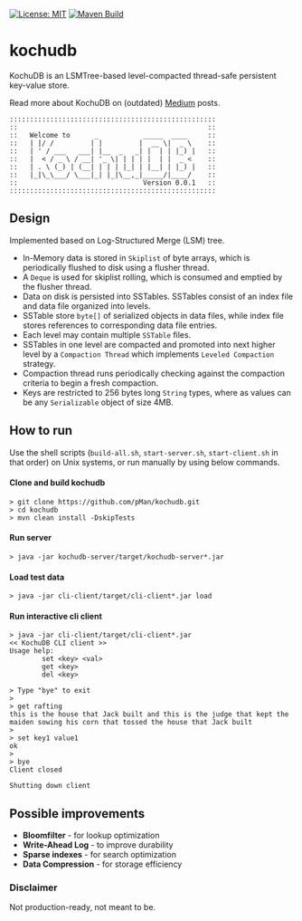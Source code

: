 [![License: MIT](https://img.shields.io/badge/License-MIT-yellow.svg)](https://opensource.org/licenses/MIT)
[![Maven Build](https://github.com/pMan/kochudb/actions/workflows/build.yml/badge.svg?branch=main)](https://github.com/pMan/kochudb/actions/workflows/build.yml)

# kochudb
KochuDB is an LSMTree-based level-compacted thread-safe persistent key-value store.

Read more about KochuDB on (outdated) [Medium](https://medium.com/@pracho/building-an-lsm-tree-based-data-store-in-java-part-1-d46adab464ab) posts.

```
:::::::::::::::::::::::::::::::::::::::::::::::::::
::                                               ::
::   Welcome to      _           _____  ____     ::
::   | |/ /         | |         |  __ \|  _ \    ::
::   | ' / ___   ___| |__  _   _| |  | | |_) |   ::
::   |  < / _ \ / __| '_ \| | | | |  | |  _ <    ::
::   | . \ (_) | (__| | | | |_| | |__| | |_) |   ::
::   |_|\_\___/ \___|_| |_|\__,_|_____/|____/    ::
::                               Version 0.0.1   ::
:::::::::::::::::::::::::::::::::::::::::::::::::::
```

## Design
Implemented based on Log-Structured Merge (LSM) tree.

- In-Memory data is stored in `Skiplist` of byte arrays, which is periodically flushed to disk using a flusher thread.
- A `Deque` is used for skiplist rolling, which is consumed and emptied by the flusher thread.
- Data on disk is persisted into SSTables. SSTables consist of an index file and data file organized into levels.
- SSTable store `byte[]` of serialized objects in data files, while index file stores references to corresponding data file entries.
- Each level may contain multiple `SSTable` files.
- SSTables in one level are compacted and promoted into next higher level by a `Compaction Thread` which implements `Leveled Compaction` strategy.
- Compaction thread runs periodically checking against the compaction criteria to begin a fresh compaction.
- Keys are restricted to 256 bytes long `String` types, where as values can be any `Serializable` object of size 4MB.

## How to run
Use the shell scripts (`build-all.sh`, `start-server.sh`, `start-client.sh` in that order) on Unix systems, or run manually by using below commands.
#### Clone and build kochudb
```
> git clone https://github.com/pMan/kochudb.git
> cd kochudb
> mvn clean install -DskipTests
```
#### Run server
```
> java -jar kochudb-server/target/kochudb-server*.jar
```


#### Load test data
```
> java -jar cli-client/target/cli-client*.jar load
```

#### Run interactive cli client
```
> java -jar cli-client/target/cli-client*.jar
<< KochuDB CLI client >>
Usage help:
        set <key> <val>
        get <key>
        del <key>

> Type "bye" to exit
>
> get rafting
this is the house that Jack built and this is the judge that kept the maiden sowing his corn that tossed the house that Jack built
>
> set key1 value1
ok
>
> bye
Client closed

Shutting down client
```
## Possible improvements
* __Bloomfilter__ - for lookup optimization
* __Write-Ahead Log__ - to improve durability
* __Sparse indexes__ - for search optimization
* __Data Compression__ - for storage efficiency

### Disclaimer
Not production-ready, not meant to be.
